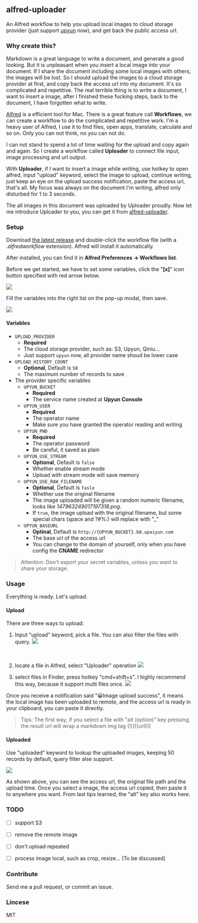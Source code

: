 ## alfred-uploader

An Alfred workflow to help you upload local images to cloud storage provider (just support [upyun](https://www.upyun.com/) now), and get back the public access url.



### Why create this?

Markdown is a great language to write a document, and generate a good looking. But it is unpleasant when you insert a local image into your document. If I share the document including some local images with others, the images will be lost. So I should upload the images to a cloud storage provider at first, and copy back the access url into my document. It's so complicated and repetitive. The real terrible thing is to write a document, I want to insert a image, after I finished these fucking steps, back to the document, I have forgotten what to write.

[Alfred](http://www.alfredapp.com/) is a efficient tool for Mac. There is a great feature call **Workflows**, we can create a workflow to do the complicated and repetitive work. I'm a heavy user of Alfred, I use it to find files, open apps, translate, calculate and so on. Only you can not think, no you can not do. 

I can not stand to spend a lot of time waiting for the upload and copy again and again. So I create a workflow called **Uploader** to connect file input, image processing and url output.

With **Uploader**, if I want to insert a image while writing, use hotkey to open alfred, input "upload" keyword, select the image to upload, continue writing, just keep an eye on the upload success notification, paste the access url, that's all. My focus was always on the document I'm writing, alfred only disturbed for 1 to 3 seconds.

The all images in this document was uploaded by Uploader  proudly. Now let me introduce Uploader to you, you can get it from [alfred-uploader](https://github.com/iammapping/alfred-uploader).



### Setup

Download [the latest release](https://github.com/iammapping/alfred-uploader/releases) and double-click the workflow file (with a *.alfredworkflow* extension). Alfred will install it automatically.

After installed, you can find it in **Alfred Preferences -> Workflows list**.

Before we get started, we have to set some variables, click the "**[x]**" icon button specified with red arrow below. 

![](http://self-storage.b0.upaiyun.com/2016/11/20/147963249017197318.png)

Fill the variables into the right list on the pop-up modal,  then save.

![](http://self-storage.b0.upaiyun.com/2016/11/20/147963276083921517.png)



#### Variables 

* `UPLOAD_PROVIDER`
  * **Required**
  * The cloud storage provider, such as: S3, Upyun, Qiniu...
  * Just support `upyun` now, all provider name shoud be lower case
* `UPLOAD_HISTORY_COUNT`
  * **Optional**, Default is `50`
  * The maximum number of records to save
* The provider specific variables
  * `UPYUN_BUCKET`
    * **Required**
    * The service name created at **Upyun Console**
  * `UPYUN_USER`
    * **Required**
    * The operator name
    * Make sure you have granted the operator reading and writing
  * `UPYUN_PWD`
    * **Required**
    * The operator password
    * Be careful, it saved as plain
  * `UPYUN_USE_STREAM`
    * **Optional**, Default is `false`
    * Whether enable stream mode
    * Upload with stream mode will save memory
  * `UPYUN_USE_RAW_FILENAME`
    * **Optional**, Default is `fasle`
    * Whether use the original filename
    * The image uploaded will be given a random numeric filename, looks like *147963249017197318.png*. 
    * If `true`, the image upload with the original filename, but some special chars (space and ?#%:) will replace with "_"
  * `UPYUN_BASEURL`
    * **Optinal**, Default is `http://{UPYUN_BUCKET}.b0.upaiyun.com`
    * The base url of the access url
    * You can change to the domain of yourself, only when you have config the **CNAME** redirector

> Attention: Don't export your secret variables, unless you want to share your storage.



### Usage

Everything is ready. Let's upload. 

#### Upload

There are three ways to upload:

1. Input "upload" keyword, pick a file.  You can also filter the files with query.
   ![](http://self-storage.b0.upaiyun.com/2016/11/20/147964465139413269.png)

   ​

2. locate a file in Alfred, select "Uploader" operation
   ![](http://self-storage.b0.upaiyun.com/2016/11/20/147964477679258266.png)
   ​

3. select files in Finder, press hotkey "cmd+shift+s". I highly recommend this way, because it support multi files once.
   ![](http://self-storage.b0.upaiyun.com/2016/11/20/147964528913390042.png)



Once you receive a notification said "😀Image upload success", it means the local image has been uploaded to remote, and the access url is ready in your clipboard, you can paste it directly.

> Tips: The first way, if you select a file with "alt (option)" key pressing, the result url will wrap a markdown img tag (\!\[\]\({url}\))



#### Uploaded

Use "uploaded" keyword to lookup the uploaded images, keeping 50 records by default,  query filter alse support.

![](http://self-storage.b0.upaiyun.com/2016/11/20/147964637559652782.png)

As shown above, you can see the access url, the original file path and the upload time. Once you select a image, the access url copied, then paste it to anywhere you want. From last tips learned, the "alt" key also works here.



### TODO

- [ ] support S3
- [ ] remove the remote image
- [ ] don't upload repeated
- [ ] process image local, such as crop, resize... (To be discussed)




### Contribute

Send me a pull request, or commit an issue.



### Lincese

MIT
